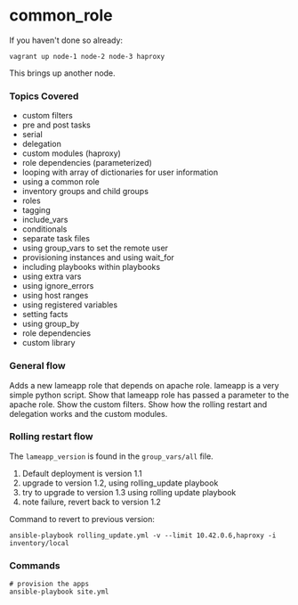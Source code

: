 # common_role

If you haven't done so already:

	vagrant up node-1 node-2 node-3 haproxy

This brings up another node.  


### Topics Covered
* custom filters
* pre and post tasks
* serial
* delegation
* custom modules (haproxy)
* role dependencies (parameterized)
* looping with array of dictionaries for user information
* using a common role
* inventory groups and child groups
* roles
* tagging
* include_vars
* conditionals
* separate task files
* using group_vars to set the remote user
* provisioning instances and using wait_for
* including playbooks within playbooks
* using extra vars
* using ignore_errors
* using host ranges
* using registered variables
* setting facts
* using group_by
* role dependencies
* custom library

### General flow

Adds a new lameapp role that depends on apache role.  lameapp is a very simple python script. Show that lameapp role has passed a parameter to the apache role.  Show the custom filters.  Show how the rolling restart and delegation works and the custom modules.

### Rolling restart flow

The ```lameapp_version``` is found in the ```group_vars/all``` file.

1. Default deployment is version 1.1
2. upgrade to version 1.2, using rolling_update playbook
3. try to upgrade to version 1.3 using rolling update playbook
4. note failure, revert back to version 1.2

Command to revert to previous version:

	ansible-playbook rolling_update.yml -v --limit 10.42.0.6,haproxy -i inventory/local



### Commands

	# provision the apps
	ansible-playbook site.yml
